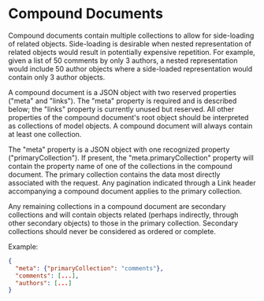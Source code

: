 # Compound Documents

Compound documents contain multiple collections to allow for
side-loading of related objects. Side-loading is desirable when nested
representation of related objects would result in potentially expensive
repetition. For example, given a list of 50 comments by only 3 authors,
a nested representation would include 50 author objects where a
side-loaded representation would contain only 3 author objects.

A compound document is a JSON object with two reserved properties
("meta" and "links"). The "meta" property is required and is described
below; the "links" property is currently unused but reserved. All other
properties of the compound document's root object should be interpreted
as collections of model objects. A compound document will always contain
at least one collection.

The "meta" property is a JSON object with one recognized property
("primaryCollection"). If present, the "meta.primaryCollection" property
will contain the property name of one of the collections in the compound
document. The primary collection contains the data most directly
associated with the request. Any pagination indicated through a Link
header accompanying a compound document applies to the primary
collection.

Any remaining collections in a compound document are secondary
collections and will contain objects related (perhaps indirectly,
through other secondary objects) to those in the primary collection.
Secondary collections should never be considered as ordered or complete.

Example:

```json
{
  "meta": {"primaryCollection": "comments"},
  "comments": [...],
  "authors": [...]
}
```
